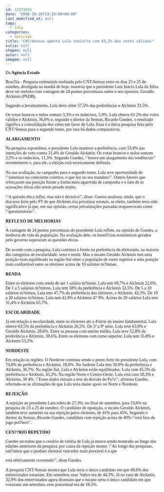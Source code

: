 ```yaml
---
id: 12373816
date: "2006-10-26T13:39:00+00:00"
last_modified_at: null
tags:
  - lula
categories:
  - noticias
title: "CNT/Sensus aponta Lula reeleito com 63,2% dos votos válidos"
sutia: null
chapeu: null
autor: null
imagem: null
---
```

<p><P><FONT face=Verdana>Da<STRONG> Agência Estado</STRONG></FONT></P><FONT face=\"Times New Roman\"></p>
<p><P><FONT face=Verdana>Bras?lia - Pesquisa estimulada realizada pelo CNT/Sensus entre os dias 23 e 25 de outubro, divulgada na manhã de hoje, mostrou que o presidente Luiz Inácio Lula da Silva deve ser reeleito com vantagem de 24 pontos porcentuais sobre o seu opositor, Geraldo Alckmin (PSDB). </FONT></P></p>
<p><P><FONT face=Verdana>Segundo o levantamento, Lula deve obter 57,5% das preferências e Alckmin 33,5%. </FONT></P></p>
<p><P><FONT face=Verdana>Os votos brancos e nulos somam 3,3% e os indecisos, 5,9%. Lula obteve 63 2% dos votos válidos e Alckmin, 36,8% e, segundo o diretor da Sensus, Ricardo Guedes, o resultado significa a consolidação dos votos em favor de Lula. Essa é a única pesquisa feita pelo CNT/Sensus para o segundo turno, por isso há dados comparativos.<BR><BR><STRONG>ALARGAMENTO</STRONG> </FONT></P></p>
<p><P><FONT face=Verdana>Na pesquisa espontânea, o presidente Lula manteve a preferência, com 53,9% das intenções de voto contra 31,4% de Geraldo Alckmin. Os votos brancos e nulos somam 3,5% e os indecisos, 11,3%. Segundo Guedes, \"houve um alargamento das tendências\" recentemente e, para ele, a eleição está tecnicamente definida. <BR><BR>Na sua avaliação, na campanha para o segundo turno, Lula teve oportunidade de \"sintetizar no consciente coletivo, o que fez no seu mandato\". Outros fatores que reforçaram sua posição foram a forma mais aguerrida de campanha e o fato de as acusações éticas não terem pesado muito. <BR><BR>\"A questão ética influi, mas não é decisiva\", disse. Guerra analisou, ainda, que o discurso feito pelo PT de que Alckmin iria privatizar estatais, se eleito, também teria sido significativo já que, em sua opinião, certas privatizações passadas reapareceram como \"questionáveis\".<BR><BR><STRONG>REFLEXO DE MELHORIAS</STRONG> </FONT></P></p>
<p><P><FONT face=Verdana>A vantagem de 24 pontos porcentuais do presidente Lula reflete, na opinião de Guedes, a melhoria de vida da população. Na avaliação dele, os benef?cios econômicos gerados pelo governo superaram as questões éticas.<BR><BR>De acordo com a pesquisa, Lula continua à frente na preferência do eleitorado, na maioria das categorias de escolaridade, sexo e renda. Mas o tucano Geraldo Alckmin tem uma posição mais equilibrada na região Sul entre a população de curso superior e uma posição mais confortável entre os eleitores acima de 10 salários m?nimos.<BR><BR><STRONG>RENDA</STRONG> </FONT></P></p>
<p><P><FONT face=Verdana>Entre os eleitores com renda de até 1 salário m?nimo, Lula tem 69,7% e Alckmin 22,6%. De 1 a 5 salários m?nimos, Lula tem 58% da preferência e Alckmin 32,5%. De 5 a 10 salários m?nimos, Lula tem 47,7% da preferência dos eleitores, e Alckmin, 42,3%. De 10 a 20 salários m?nimos, Lula tem 42,9% e Alckmin 47 9%. Acima de 20 salários Lula tem 31,4% e Alckmin 65,7%.<BR><BR><STRONG>ESCOLARIDADE</STRONG> </FONT></P></p>
<p><P><FONT face=Verdana>Já em relação à escolaridade, entre os eleitores até a 4ªsérie do ensino fundamental, Lula obteve 63,5% da preferência e Alckmin 26,5%. De 5ª a 8ª série, Lula teve 63,9% e Geraldo Alckmin, 28,6%. Entre as pessoas com ensino médio, Lula teve 52,8% da preferência e Alckmin, 38,6%. Entre os eleitores com curso superior, Lula tem 35,8% e Alckmin 53,2%.<BR><BR><STRONG>NORDESTE</STRONG></FONT></P></p>
<p><P><FONT face=Verdana>Em relação às regiões. O Nordeste continua sendo o ponto forte do presidente Lula, com 74,8% da preferência e Alckmin, 18,6%. No Sudeste Lula tem 50,9% da preferência e Alckmin, 36,7%. Na região Sul, Lula e Alckmin estão equilibrados: Lula com 45,5% da preferência e Alckmin, 45,2%. Na região Norte e Centro-Oeste, Lula está com 58,3% e Alckmin, 38 4%. \"Esses dados minam a tese da divisão do Pa?s\", afirmou Guedes, referindo-se às afirmações de que Lula teria maior apoio no Norte e Nordeste.<BR><BR><STRONG>REJEIÇÃO</STRONG> </FONT></P></p>
<p><P><FONT face=Verdana>A rejeição ao presidente Lula subiu de 27,3%, no final de setembro, para 33,6% na pesquisa de 23 a 25 de outubro. O candidato de oposição, o tucano Geraldo Alckmin, também teve aumento na sua rejeição pelos eleitores, de 41% para 45%. Segundo o diretor da Sensus, Ricardo Guedes, candidato com rejeição acima de 40% \"está fora do jogo pol?tico\". <BR><BR><STRONG>CEN??RIO REPETIDO</STRONG> </FONT></P></p>
<p><P><FONT face=Verdana>Guedes recordou que o cenário de vitória de Lula já estava sendo mostrado ao longo das edições anteriores da pesquisa, por causa da rejeição menor. \"Ao longo das pesquisas, sab?amos que o produto eleitoral vencedor mais provável é o que</p>
<p> está efetivamente ocorrendo\", disse Guedes. <BR><BR>A pesquisa CNT/Sensus mostra que Lula seria o único candidato em que 49,6% dos entrevistados votariam. Em setembro, esse ?ndice era de 44,3%. Já no caso de Alckmin, 32,9% dos entrevistados agora disseram que o tucano seria o único candidato em que votariam; em setembro, esse porcentual era de 18,5%.</FONT></P></FONT> </p>
